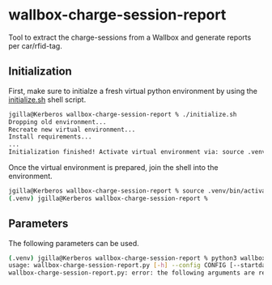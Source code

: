 # wallbox-charge-session-report
Tool to extract the charge-sessions from a Wallbox and generate reports per car/rfid-tag.

## Initialization
First, make sure to initialze a fresh virtual python environment by using the [initialize.sh](initialize.sh) shell script.

```bash
jgilla@Kerberos wallbox-charge-session-report % ./initialize.sh 
Dropping old environment...
Recreate new virtual environment...
Install requirements...
...
Initialization finished! Activate virtual environment via: source .venv/bin/activate
```

Once the virtual environment is prepared, join the shell into the environment.

```bash
jgilla@Kerberos wallbox-charge-session-report % source .venv/bin/activate
(.venv) jgilla@Kerberos wallbox-charge-session-report %
```

## Parameters
The following parameters can be used.

```bash
(.venv) jgilla@Kerberos wallbox-charge-session-report % python3 wallbox-charge-session-report.py
usage: wallbox-charge-session-report.py [-h] --config CONFIG [--startdate STARTDATE] [--enddate ENDDATE]
wallbox-charge-session-report.py: error: the following arguments are required: --config
```